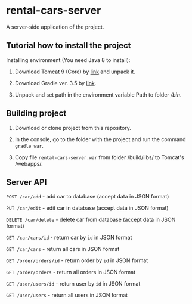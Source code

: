 # rental-cars-server
A server-side application of the project.

## Tutorial how to install the project

Installing environment (You need Java 8 to install):

1. Download Tomcat 9 (Core) by [link](http://tomcat.apache.org/download-90.cgi) and unpack it.

2. Download Gradle ver. 3.5 by [link](https://gradle.org/install#manually).

3. Unpack and set path in the environment variable Path to folder */bin*.

## Building project

1. Download or clone project from this repository.

2. In the console, go to the folder with the project and run the command `gradle war`.

3. Copy file `rental-cars-server.war` from folder /build/libs/ to Tomcat's /webapps/.

## Server API

`POST /car/add` - add car to database (accept data in JSON format)

`PUT /car/edit` - edit car in database (accept data in JSON format)

`DELETE /car/delete` - delete car from database (accept data in JSON format)

`GET /car/cars/id` - return car by `id` in JSON format

`GET /car/cars` - return all cars in JSON format

`GET /order/orders/id` - return order by `id` in JSON format

`GET /order/orders` - return all orders in JSON format

`GET /user/users/id` - return user by `id` in JSON format

`GET /user/users` - return all users in JSON format